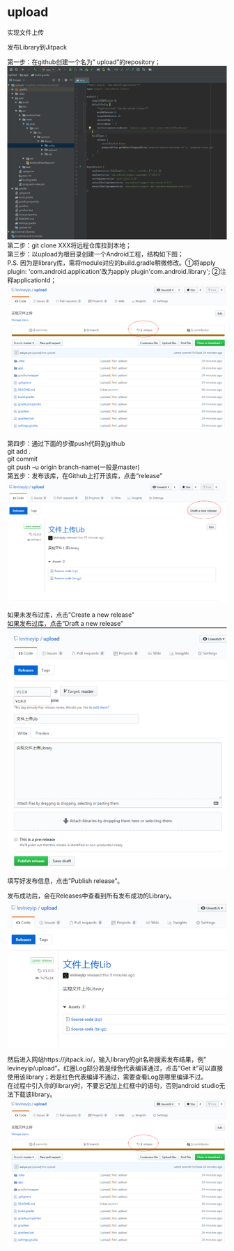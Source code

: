 # upload
实现文件上传  
  
发布Library到Jitpack

第一步：在github创建一个名为” upload”的repository；  
![Image text](https://github.com/levineyip/upload/blob/master/images/image1.png)  
第二步：git clone XXX将远程仓库拉到本地；  
第三步：以upload为根目录创建一个Android工程，结构如下图；  
P.S. 因为是library库，需将module对应的build.gradle稍微修改。①将apply plugin: 'com.android.application'改为apply plugin'com.android.library';
②注释applicationId；  
![Image text](https://github.com/levineyip/upload/blob/master/images/image2.png)  
 
第四步：通过下面的步骤push代码到github  
git add .  
git commit  
git push –u origin branch-name(一般是master)  
第五步：发布该库，在Github上打开该库，点击“release”  
![Image text](https://raw.githubusercontent.com/levineyip/upload/master/images/image3.png)    
 
如果未发布过库，点击”Create a new release”  
如果发布过库，点击”Draft a new release”  
![Image text](https://raw.githubusercontent.com/levineyip/upload/master/images/image4.png)      
 
填写好发布信息，点击”Publish release”。  
 
发布成功后，会在Releases中查看到所有发布成功的Library。 
![Image text](https://raw.githubusercontent.com/levineyip/upload/master/images/image5.png)      
 
然后进入网站https://jitpack.io/，输入library的git名称搜索发布结果，例” levineyip/upload”。红圈Log部分若是绿色代表编译通过，点击”Get it”可以直接使用该library；若是红色代表编译不通过，需要查看Log是哪里编译不过。  
在过程中引入你的library时，不要忘记加上红框中的语句，否则android studio无法下载该library。    
![Image text](https://raw.githubusercontent.com/levineyip/upload/master/images/image2.png)    

 
